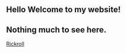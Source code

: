 ## Hello Welcome to my website!

## Nothing much to see here.

[Rickroll](https://youtu.be/dQw4w9WgXcQ)
